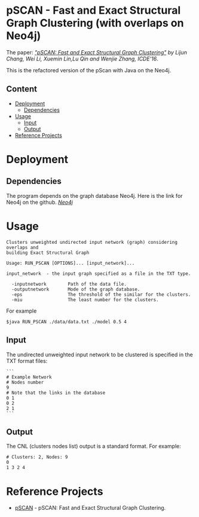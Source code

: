 # pSCAN - Fast and Exact Structural Graph Clustering (with overlaps on Neo4j)

The paper: *["pSCAN: Fast and Exact Structural Graph Clustering"](https://www.cse.unsw.edu.au/~ljchang/pdf/icde16-pscan.pdf) by Lijun Chang, Wei Li, Xuemin Lin,Lu Qin and Wenjie Zhang, ICDE'16*.

This is the refactored version of the pScan with Java on the Neo4j.

## Content
- [Deployment](#deployment)
	- [Dependencies](#dependencies)
- [Usage](#usage)
  - [Input](#input)
  - [Output](#output)
- [Reference Projects](#related-projects)

# Deployment

## Dependencies
The program depends on the graph database Neo4j. Here is the link for Neo4j on the github. *[Neo4j](https://github.com/neo4j/neo4j)*


# Usage

```
Clusters unweighted undirected input network (graph) considering overlaps and
building Exact Structural Graph

Usage: RUN_PSCAN [OPTIONS]... [input_network]...

input_network  - the input graph specified as a file in the TXT type.

  -inputnetwork        Path of the data file.
  -outputnetwork       Mode of the graph database.
  -eps                 The threshold of the similar for the clusters.
  -miu                 The least number for the clusters.
```
For example
```
$java RUN_PSCAN ./data/data.txt ./model 0.5 4

```

## Input
The undirected unweighted input network to be clustered is specified in the TXT format files:


	```
	# Example Network
	# Nodes number  
    9
	# Note that the links in the database
	0 1
	0 2
	2 1
	```
## Output
The CNL (clusters nodes list) output is a standard format. For example:
```
# Clusters: 2, Nodes: 9
0
1 3 2 4
```  
# Reference Projects
- [pSCAN](https://github.com/LijunChang/pSCAN) - pSCAN: Fast and Exact Structural Graph Clustering.

